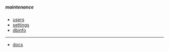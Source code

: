 ##### maintenance
* [users](/users/)
* [settings](/settings/)
* [dbinfo](/home/dbinfo/)

---
* [docs](/docs/)
